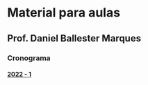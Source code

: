 
# Material para aulas

## Prof. Daniel Ballester Marques

### Cronograma

#### [2022 - 1](2022-1/cronograma.pdf)



